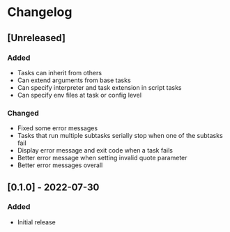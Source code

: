 # Changelog

## [Unreleased]
### Added
- Tasks can inherit from others
- Can extend arguments from base tasks
- Can specify interpreter and task extension in script tasks
- Can specify env files at task or config level

### Changed
- Fixed some error messages
- Tasks that run multiple subtasks serially stop when one of the subtasks fail
- Display error message and exit code when a task fails
- Better error message when setting invalid quote parameter
- Better error messages overall

## [0.1.0] - 2022-07-30
### Added
- Initial release